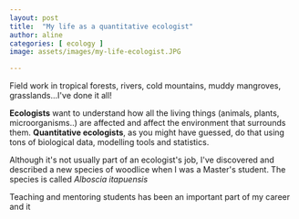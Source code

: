 ```yaml
---
layout: post
title:  "My life as a quantitative ecologist"
author: aline
categories: [ ecology ]
image: assets/images/my-life-ecologist.JPG

---
```


Field work in tropical forests, rivers, cold mountains, muddy mangroves, grasslands...I've done it all!

**Ecologists** want to understand how all the living things (animals, plants, microorganisms..) are affected and affect the environment that surrounds them. **Quantitative ecologists**, as you might have guessed, do that using tons of biological data, modelling tools and statistics.

 <span class="spoiler">Although it's not usually part of an ecologist's job, I've discovered and described a new species of woodlice when I was a Master's student. The species is called *Alboscia itapuensis* </span>

Teaching and mentoring students has been an important part of my career and it

